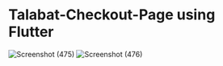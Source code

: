 # Talabat-Checkout-Page using Flutter 
![Screenshot (475)](https://user-images.githubusercontent.com/83030549/223719371-d700af4f-cf24-4501-aea5-d0e0b83fbf2e.png)
![Screenshot (476)](https://user-images.githubusercontent.com/83030549/223719388-2bafb3d6-e32e-46b3-b879-fbc5f4f2aca4.png)
